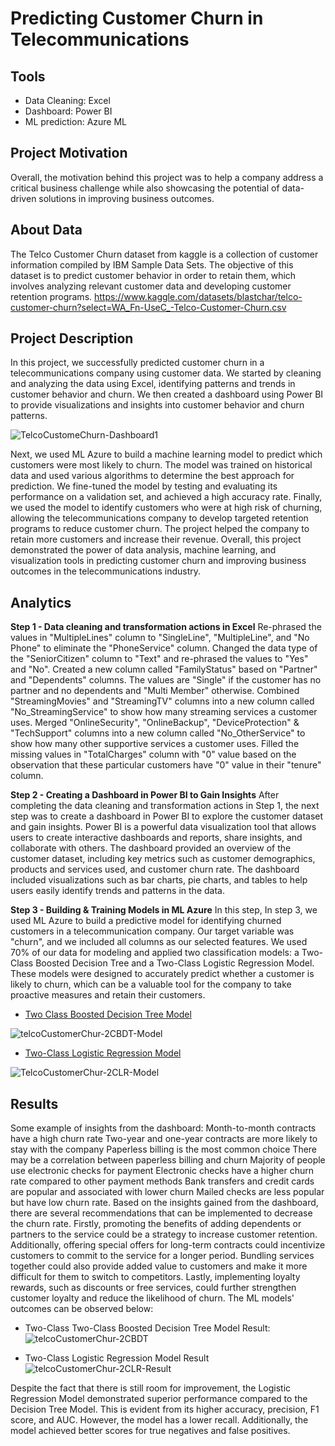 # **Predicting Customer Churn in Telecommunications**

## **Tools**
- Data Cleaning: Excel
- Dashboard: Power BI
- ML prediction: Azure ML

## **Project Motivation**
Overall, the motivation behind this project was to help a company address a critical business challenge while also showcasing the potential of data-driven solutions in improving business outcomes.

## **About Data**
The Telco Customer Churn dataset from kaggle is a collection of customer information compiled by IBM Sample Data Sets. The objective of this dataset is to predict customer behavior in order to retain them, which involves analyzing relevant customer data and developing customer retention programs.
https://www.kaggle.com/datasets/blastchar/telco-customer-churn?select=WA_Fn-UseC_-Telco-Customer-Churn.csv

## **Project Description**
In this project, we successfully predicted customer churn in a telecommunications company using customer data. We started by cleaning and analyzing the data using Excel, identifying patterns and trends in customer behavior and churn. We then created a dashboard using Power BI to provide visualizations and insights into customer behavior and churn patterns.

![TelcoCustomeChurn-Dashboard1](https://user-images.githubusercontent.com/45305744/225781731-ff99b5b1-6fd7-4859-abf6-1a9a0eb8a59f.png)


Next, we used ML Azure to build a machine learning model to predict which customers were most likely to churn. The model was trained on historical data and used various algorithms to determine the best approach for prediction. We fine-tuned the model by testing and evaluating its performance on a validation set, and achieved a high accuracy rate.
Finally, we used the model to identify customers who were at high risk of churning, allowing the telecommunications company to develop targeted retention programs to reduce customer churn. The project helped the company to retain more customers and increase their revenue.
Overall, this project demonstrated the power of data analysis, machine learning, and visualization tools in predicting customer churn and improving business outcomes in the telecommunications industry.

## **Analytics**
**Step 1 - Data cleaning and transformation actions in Excel**
Re-phrased the values in "MultipleLines" column to "SingleLine", "MultipleLine", and "No Phone" to eliminate the "PhoneService" column.
Changed the data type of the "SeniorCitizen" column to "Text" and re-phrased the values to "Yes" and "No".
Created a new column called "FamilyStatus" based on "Partner" and "Dependents" columns. The values are "Single" if the customer has no partner and no dependents and "Multi Member" otherwise.
Combined "StreamingMovies" and "StreamingTV" columns into a new column called "No_StreamingService" to show how many streaming services a customer uses.
Merged "OnlineSecurity", "OnlineBackup", "DeviceProtection" & "TechSupport" columns into a new column called "No_OtherService" to show how many other supportive services a customer uses.
Filled the missing values in "TotalCharges" column with "0" value based on the observation that these particular customers have "0" value in their "tenure" column.

**Step 2 - Creating a Dashboard in Power BI to Gain Insights**
After completing the data cleaning and transformation actions in Step 1, the next step was to create a dashboard in Power BI to explore the customer dataset and gain insights. Power BI is a powerful data visualization tool that allows users to create interactive dashboards and reports, share insights, and collaborate with others.
The dashboard provided an overview of the customer dataset, including key metrics such as customer demographics, products and services used, and customer churn rate. The dashboard included visualizations such as bar charts, pie charts, and tables to help users easily identify trends and patterns in the data.

**Step 3 - Building & Training Models in ML Azure**
In this step, In step 3, we used ML Azure to build a predictive model for identifying churned customers in a telecommunication company. Our target variable was "churn", and we included all columns as our selected features. We used 70% of our data for modeling and applied two classification models: a Two-Class Boosted Decision Tree and a Two-Class Logistic Regression Model. These models were designed to accurately predict whether a customer is likely to churn, which can be a valuable tool for the company to take proactive measures and retain their customers.

- [Two Class Boosted Decision Tree Model](https://gallery.cortanaintelligence.com/Experiment/TelcoCustomerChurn-2CBoostedDT)

![telcoCustomerChur-2CBDT-Model](https://user-images.githubusercontent.com/45305744/225796007-1b4a6a7a-844c-4fdc-ae69-b08a0c7d5a8a.png)


- [Two-Class Logistic Regression Model](https://gallery.cortanaintelligence.com/Experiment/TelcoCustomerChurn-2cLR)

![TelcoCustomerChur-2CLR-Model](https://user-images.githubusercontent.com/45305744/225796055-43424a3e-0811-4e17-ae29-098eaa9f9205.png)


## **Results**
Some example of insights from the dashboard:
Month-to-month contracts have a high churn rate
Two-year and one-year contracts are more likely to stay with the company
Paperless billing is the most common choice
There may be a correlation between paperless billing and churn
Majority of people use electronic checks for payment
Electronic checks have a higher churn rate compared to other payment methods
Bank transfers and credit cards are popular and associated with lower churn
Mailed checks are less popular but have low churn rate.
Based on the insights gained from the dashboard, there are several recommendations that can be implemented to decrease the churn rate. Firstly, promoting the benefits of adding dependents or partners to the service could be a strategy to increase customer retention. Additionally, offering special offers for long-term contracts could incentivize customers to commit to the service for a longer period. Bundling services together could also provide added value to customers and make it more difficult for them to switch to competitors. Lastly, implementing loyalty rewards, such as discounts or free services, could further strengthen customer loyalty and reduce the likelihood of churn.
The ML models' outcomes can be observed below:
- Two-Class Two-Class Boosted Decision Tree Model Result:
![telcoCustomerChur-2CBDT](https://user-images.githubusercontent.com/45305744/225795181-4e9b15e9-cec7-4bcc-949a-8b2eb9900560.png)

- Two-Class Logistic Regression Model Result
![telcoCustomerChur-2CLR-Result](https://user-images.githubusercontent.com/45305744/225795276-13ebd1bb-a176-4231-90a9-1c8ced59cc1a.png)

Despite the fact that there is still room for improvement, the Logistic Regression Model demonstrated superior performance compared to the Decision Tree Model. This is evident from its higher accuracy, precision, F1 score, and AUC. However, the model has a lower recall. Additionally, the model achieved better scores for true negatives and false positives.



